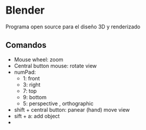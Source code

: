 # Blender
Programa open source para el diseño 3D y renderizado 
## Comandos
- Mouse wheel: zoom
- Central button mouse: rotate view
- numPad:
  - 1: front
  - 3: right
  - 7: top
  - 9: bottom
  - 5: perspective , orthographic
- shift + central button: panear (hand) move view
- sift + a: add object
- 
